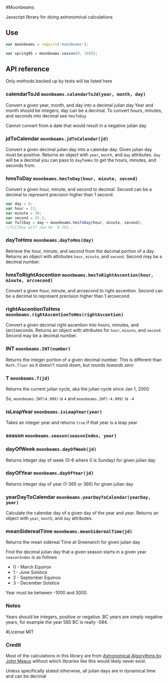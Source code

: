 #Moonbeams

Javscript library for doing astronomical calculations

## Use
```javascript
var moonbeams = require('moonbeams');

var spring95 = moonbeams.season(0, 1995);
```

## API reference

Only methods backed up by tests will be listed here

### calendarToJd `moonbeams.calendarToJd(year, month, day)`

Convert a given year, month, and day into a decimal julian day
Year and month should be integers, day can be a decimal.  To convert hours, minutes, and seconds into decimal see `hmsToDay`

Cannot convert from a date that would result in a negative julian day

### jdToCalendar `moonbeams.jdToCalendar(jd)`

Convert a given decimal julian day into a calendar day.  Given julian day must be positive.  Returns an object with `year`, `month`, and `day` attributes.  `day` will be a decimal you can pass to `dayToHms` to get the hours, minutes, and seconds from.

### hmsToDay `moonbeams.hmsToDay(hour, minute, second)`

Convert a given hour, minute, and second to decimal.  Second can be a decimal to represent precision higher than 1 second.

```javascript
var day = 8;
var hour = 13;
var minute = 30;
var second = 45.2;
var fullDay = day + moonbeams.hmsToDay(hour, minute, second);
//fullDay will now be `8.563...`
```

### dayToHms `moonbeams.dayToHms(day)`

Retrieve the hour, minute, and second from the decimal portion of a day.  Returns an object with attributes `hour`, `minute`, and `second`.  Second may be a decimal number.

### hmsToRightAscention `moonbeams.hmsToRightAscention(hour, minute, arcsecond)`

Convert a given hour, minute, and arcsecond to right ascention.  Second can be a decimal to represent precision higher than 1 arcsecond.

### rightAscentionToHms `moonbeams.rightAscentionToHms(rightAscention)`

Convert a given decimal right ascention into hours, minutes, and (arc)seconds.  Returns an object with attributes for `hour`, `minute`, and `second`.  Second may be a decimal number.

### INT `moonbeams.INT(number)`

Returns the integer portion of a given decimal number.  This is different than `Math.floor` as it doesn't round down, but rounds *towards zero*

### T `moonbeams.T(jd)`

Returns the current julian cycle, aka the julian cycle since Jan 1, 2000

So, `moonbeams.INT(4.999)` is `4` and `moonbeams.INT(-4.999)` is `-4`

### isLeapYear `moonbeams.isLeapYear(year)`

Takes an integer year and returns `true` if that year is a leap year

### season `moonbeams.season(seasonIndex, year)`

### dayOfWeek `moonbeams.dayOfWeek(jd)`

Returns integer day of week (0-6 where 0 is Sunday) for given julian day

### dayOfYear `moonbeams.dayOfYear(jd)`

Returns integer day of year (1-365 or 366) for given julian day

### yearDayToCalendar `moonbeams.yearDayToCalendar(yearDay, year)`

Calculate the calendar day of a given day of the year and year.  Returns an object with `year`, `month`, and `day` attributes.

### meanSiderealTime `moonbeams.meanSiderealTime(jd)`

Returns the mean sidereal Time at Greenwich for given julian day

Find the decimal julian day that a given season starts in a given year.  `seasonIndex` is as follows

- 0 - March Equinox
- 1 - June Solstice
- 2 - September Equinox
- 3 - December Solstice

Year must be between -1000 and 3000.

### Notes
Years should be integers, positive or negative.  BC years are simply negative years, for example the year 585 BC is really -584.

#License
MIT

### Credit
Most of the calculations in this library are from [Astronomical Algorythms by John Meeus][meeus] without which libraries like this would likely never exist.

Unless specifically stated otherwise, all julian days are in dynamical time and can be decimal

[meeus]: http://www.willbell.com/math/mc1.htm

